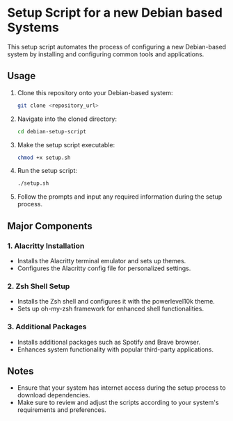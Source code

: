 # Setup Script for a new Debian based Systems

This setup script automates the process of configuring a new Debian-based system by installing and configuring common tools and applications.

## Usage

1. Clone this repository onto your Debian-based system:

    ```bash
    git clone <repository_url>
    ```

2. Navigate into the cloned directory:

    ```bash
    cd debian-setup-script
    ```

3. Make the setup script executable:

    ```bash
    chmod +x setup.sh
    ```

4. Run the setup script:

    ```bash
    ./setup.sh
    ```

5. Follow the prompts and input any required information during the setup process.

## Major Components

### 1. Alacritty Installation
- Installs the Alacritty terminal emulator and sets up themes.
- Configures the Alacritty config file for personalized settings.

### 2. Zsh Shell Setup
- Installs the Zsh shell and configures it with the powerlevel10k theme.
- Sets up oh-my-zsh framework for enhanced shell functionalities.

### 3. Additional Packages
- Installs additional packages such as Spotify and Brave browser.
- Enhances system functionality with popular third-party applications.

## Notes

- Ensure that your system has internet access during the setup process to download dependencies.
- Make sure to review and adjust the scripts according to your system's requirements and preferences.

